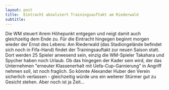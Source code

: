 ```yaml
---
layout: post
title:  Eintracht absolviert Trainingsauftakt am Riederwald
subtitle:  
---
```


Die WM steuert ihrem Höhepunkt entgegen und neigt damit auch gleichzeitig dem Ende zu. Für die Eintracht hingegen beginnt morgen wieder der Ernst des Lebens: Am Riederwald (das Stadiongelände befindet sich noch in Fifa-Hand) findet der Trainingsauftakt zur neuen Saison statt. Dort werden 25 Spieler anwesend sein, einzig die WM-Spieler Takahara und Spycher haben noch Urlaub. Ob das hingegen der Kader sein wird, der das Unternehmen "erneuter Klassenerhalt mit Uefa-Cup-Garnierung" in Angriff nehmen soll, ist noch fraglich. So könnte Alexander Huber den Verein sicherlich verlassen - gleichzeitig würde uns ein weiterer Stürmer gut zu Gesicht stehen. Aber noch ist ja Zeit...


